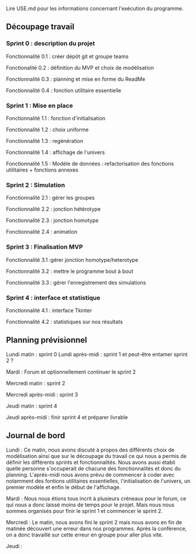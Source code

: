 Lire USE.md pour les informations concernant l'exécution du programme.



## Découpage travail 

### Sprint 0 : description du projet

Fonctionnalité 0.1 : créer dépôt git et groupe teams 

Fonctionalité 0.2 : définition du MVP et choix de modélisation 

Fonctionnalité 0.3 : planning et mise en forme du ReadMe 

Fonctionnalité 0.4 : fonction utilitaire essentielle 

### Sprint 1 : Mise en place

Fonctionnalité 1.1 : fonction d'initialisation 

Fonctionnalité 1.2 : choix uniforme

Fonctionnalité 1.3 : regénération

Fonctionnalité 1.4 : affichage de l'univers

Fonctionnalité 1.5 : Modèle de données : refactorisation des fonctions utilitaires + fonctions annexes 


### Sprint 2  : Simulation 

Fonctionnalité 2.1 : gérer les groupes

Fonctionnalité 2.2 : jonction hétérotype 

Fonctionnalité 2.3 : jonction homotype 

Fonctionnalité 2.4 : animation

### Sprint 3 : Finalisation MVP
Fonctionnalité 3.1 :gérer jonction homotype/heterotype

Fonctionnalité 3.2 : mettre le programme bout à bout

Fonctionnalité 3.3 : gérer l'enregistrement des simulations


### Sprint 4 : interface et statistique 
Fonctionnalité 4.1 : interface Tkinter 

Fonctionnalité 4.2 : statistiques sur nos résultats 


## Planning prévisionnel 

Lundi matin : sprint 0 
Lundi après-midi : sprint 1 et peut-être entamer sprint 2 ? 

Mardi : Forum et optionnellement continuer le sprint 2  

Mercredi matin : sprint 2 

Mercredi après-midi : sprint 3 

Jeudi matin : sprint 4

Jeudi après-midi : finir sprint 4 et préparer livrable

## Journal de bord  
Lundi : Ce matin, nous avons discuté à propos des différents choix de modélisation ainsi que sur le découpage du travail ce qui nous a permis de définir les différents sprints et fonctionnalités. Nous avons aussi établi quelle personne s'occuperait de chacune des fonctionnalités et donc du planning. L'aprés-midi nous avons prévu de commencer à coder avec notamment des fontions utilitaires essentielles, l'initialisation de l'univers, un premier modèle et enfin le début de l'affichage. 

Mardi : Nous nous étions tous incrit à plusieurs créneaux pour le forum, ce qui nous a donc laissé moins de temps pour le projet. Mais nous nous sommes organisés pour finir le sprint 1 et commencer le sprint 2. 

Mercredi : Le matin, nous avons fini le sprint 2 mais nous avons en fin de matinée découvert une erreur dans nos programmes. Après la confèrence, on a donc travaillé sur cette erreur en groupe pour aller plus vite. 

Jeudi : 
